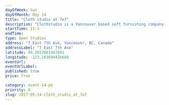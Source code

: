 ```yaml
---
dayOfWeek: Sun
dayOfMonth: May 14
title: "Cloth studio at 7e7"
description: "Clothstudio is a Vancouver based soft furnishing company with a passion for natural materials, particularly linen. Both 7e7 and Clothstudio share a love of linen and propose to host a casual yet informative afternoon around the beauty and uses of this material."
startTime: 11-5
endTime: 
type: Open Studios
address: "7 East 7th Ave, Vancouver, BC, Canada"
addressLabel: "7 East 7th Ave"
latitude: 49.2652061447681
longitude: -123.103694426686
eventUrl: 
eventUrlLabel: 
published: true
price: Free

category: event-14-pm
priority: 8
slug: 2017-05-14-cloth_studio_at_7e7
---
```

